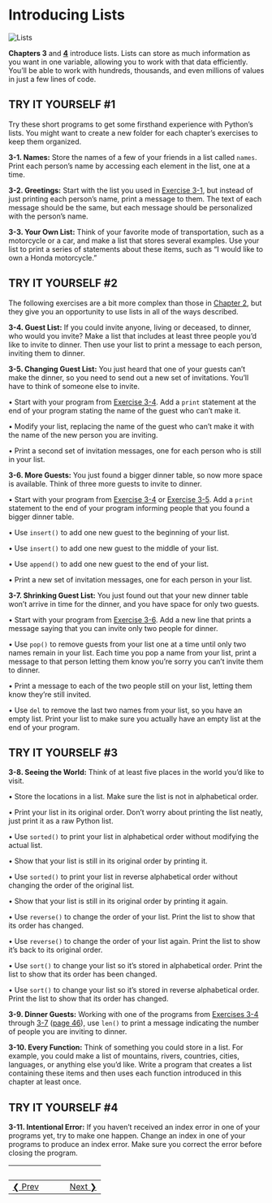 # Introducing Lists 
![Lists](list.gif)

**Chapters 3** and **[4](../chapter_04/README.md)** introduce lists. Lists can store as much information as you want in one variable,
allowing you to work with that data efficiently. You’ll be able to work with hundreds, thousands, and even millions of values in just a few lines of code.

TRY IT YOURSELF \#1
-------------------

Try these short programs to get some firsthand experience with Python’s lists. You might want to create a new folder for each chapter’s exercises to keep them organized.

<span id="ch3exe1"></span>**3-1. Names:** Store the names of a few of your friends in a list called `names`. Print each person’s name by accessing each element in the list, one at a time.

<span id="ch3exe2"></span>**3-2. Greetings:** Start with the list you used in [Exercise 3-1](#ch3exe1), but instead of just printing each person’s name, print a message to them. The text of each message should be the same, but each message should be personalized with the person’s name.

<span id="ch3exe3"></span>**3-3. Your Own List:** Think of your favorite mode of transportation, such as a motorcycle or a car, and make a list that stores several examples. Use your list to print a series of statements about these items, such as “I would like to own a Honda motorcycle.”

TRY IT YOURSELF \#2
-------------------

The following exercises are a bit more complex than those in [Chapter 2](../chapter_02/README.md#ch02), but they give you an opportunity to use lists in all of the ways described.

<span id="ch3exe4"></span>**3-4. Guest List:** If you could invite anyone, living or deceased, to dinner, who would you invite? Make a list that includes at least three people you’d like to invite to dinner. Then use your list to print a message to each person, inviting them to dinner.

<span id="ch3exe5"></span>**3-5. Changing Guest List:** You just heard that one of your guests can’t make the dinner, so you need to send out a new set of invitations. You’ll have to think of someone else to invite.

• Start with your program from [Exercise 3-4](#ch3exe4). Add a `print`
statement at the end of your program stating the name of the guest who can’t make it.

• Modify your list, replacing the name of the guest who can’t make it with the name of the new person you are inviting.

• Print a second set of invitation messages, one for each person who is still in your list.

<span id="ch3exe6"></span>**3-6. More Guests:** You just found a bigger dinner table, so now more space is available. Think of three more guests to invite to dinner.

• Start with your program from [Exercise 3-4](#ch3exe4) or [Exercise 3-5](#ch3exe5). Add a `print` statement to the end of your program informing people that you found a bigger dinner table.

• Use `insert()` to add one new guest to the beginning of your list.

• Use `insert()` to add one new guest to the middle of your list.

• Use `append()` to add one new guest to the end of your list.

• Print a new set of invitation messages, one for each person in your list.

<span id="page_47"></span><span id="ch3exe7"></span>**3-7. Shrinking Guest List:** You just found out that your new dinner table won’t arrive in time for the dinner, and you have space for only two guests.

• Start with your program from [Exercise 3-6](#ch3exe6). Add a new line that prints a message saying that you can invite only two people for dinner.

• Use `pop()` to remove guests from your list one at a time until only two names remain in your list. Each time you pop a name from your list,
print a message to that person letting them know you’re sorry you can’t invite them to dinner.

• Print a message to each of the two people still on your list, letting them know they’re still invited.

• Use `del` to remove the last two names from your list, so you have an empty list. Print your list to make sure you actually have an empty list at the end of your program.

<span id="page_50"></span>

TRY IT YOURSELF \#3
-------------------

<span id="ch3exe8"></span>**3-8. Seeing the World:** Think of at least five places in the world you’d like to visit.

• Store the locations in a list. Make sure the list is not in alphabetical order.

• Print your list in its original order. Don’t worry about printing the list neatly, just print it as a raw Python list.

• Use `sorted()` to print your list in alphabetical order without modifying the actual list.

• Show that your list is still in its original order by printing it.

• Use `sorted()` to print your list in reverse alphabetical order without changing the order of the original list.

• Show that your list is still in its original order by printing it again.

• Use `reverse()` to change the order of your list. Print the list to show that its order has changed.

• Use `reverse()` to change the order of your list again. Print the list to show it’s back to its original order.

• Use `sort()` to change your list so it’s stored in alphabetical order.
Print the list to show that its order has been changed.

• Use `sort()` to change your list so it’s stored in reverse alphabetical order. Print the list to show that its order has changed.

<span id="ch3exe9"></span>**3-9. Dinner Guests:** Working with one of the programs from [Exercises 3-4](#ch3exe4) through [3-7](#ch3exe7)
([page 46](#page_46)), use `len()` to print a message indicating the number of people you are inviting to dinner.

<span id="ch3exe10"></span>**3-10. Every Function:** Think of something you could store in a list. For example, you could make a list of mountains, rivers, countries, cities, languages, or anything else you’d like. Write a program that creates a list containing these items and then uses each function introduced in this chapter at least once.

<span id="page_52"></span>

TRY IT YOURSELF \#4
-------------------

<span id="ch3exe11"></span>**3-11. Intentional Error:** If you haven’t received an index error in one of your programs yet, try to make one happen. Change an index in one of your programs to produce an index error. Make sure you correct the error before closing the program.


&nbsp; | &nbsp; | &nbsp; | &nbsp;
----|----|----|----
[&#10094; Prev](../pcc-chapter-02)| &nbsp; | &nbsp; | &nbsp;[Next &#10095;](../pcc-chapter-04)
